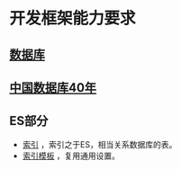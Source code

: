 # 开发框架能力要求

## [数据库](database.md)
## [中国数据库40年](database_in_china_40y.md)



## ES部分

- [索引](elasticsearch_index.md) ，索引之于ES，相当关系数据库的表。
- [索引模板](elasticsearch_template.md) ，复用通用设置。

